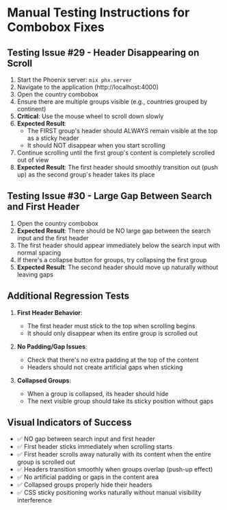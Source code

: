 # Manual Testing Instructions for Combobox Fixes

## Testing Issue #29 - Header Disappearing on Scroll

1. Start the Phoenix server: `mix phx.server`
2. Navigate to the application (http://localhost:4000)
3. Open the country combobox
4. Ensure there are multiple groups visible (e.g., countries grouped by continent)
5. **Critical**: Use the mouse wheel to scroll down slowly
6. **Expected Result**: 
   - The FIRST group's header should ALWAYS remain visible at the top as a sticky header
   - It should NOT disappear when you start scrolling
7. Continue scrolling until the first group's content is completely scrolled out of view
8. **Expected Result**: The first header should smoothly transition out (push up) as the second group's header takes its place

## Testing Issue #30 - Large Gap Between Search and First Header

1. Open the country combobox
2. **Expected Result**: There should be NO large gap between the search input and the first header
3. The first header should appear immediately below the search input with normal spacing
4. If there's a collapse button for groups, try collapsing the first group
5. **Expected Result**: The second header should move up naturally without leaving gaps

## Additional Regression Tests

1. **First Header Behavior**:
   - The first header must stick to the top when scrolling begins
   - It should only disappear when its entire group is scrolled out

2. **No Padding/Gap Issues**:
   - Check that there's no extra padding at the top of the content
   - Headers should not create artificial gaps when sticking

3. **Collapsed Groups**:
   - When a group is collapsed, its header should hide
   - The next visible group should take its sticky position without gaps

## Visual Indicators of Success

- ✅ NO gap between search input and first header
- ✅ First header sticks immediately when scrolling starts
- ✅ First header scrolls away naturally with its content when the entire group is scrolled out
- ✅ Headers transition smoothly when groups overlap (push-up effect)
- ✅ No artificial padding or gaps in the content area
- ✅ Collapsed groups properly hide their headers
- ✅ CSS sticky positioning works naturally without manual visibility interference